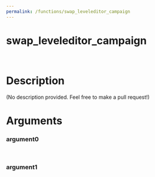 ```yaml
---
permalink: /functions/swap_leveleditor_campaign
---
```

# swap_leveleditor_campaign  
&nbsp;  
# Description  
(No description provided. Feel free to make a pull request!) 
&nbsp;  
# Arguments
### argument0

&nbsp;    
### argument1

&nbsp;    


